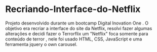 # Recriando-Interface-do-Netflix
 Projeto desenvolvido durante um bootcamp Digital Inovation One . O objetivo era recriar  a interface do site da Netflix, resolvi fazer algumas alterações e decidi fazer o Terrorflix um "Netflix" foca somente para conteúdo de terror , nele foi usado HTML, CSS, JavaScript e uma ferramenta jquery o own carousel.
